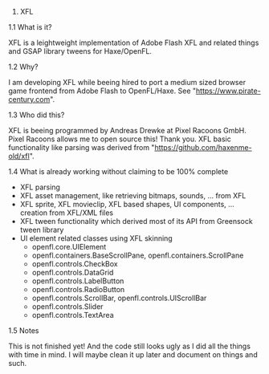 1. XFL

1.1 What is it?

XFL is a leightweight implementation of Adobe Flash XFL and related things and GSAP library tweens for Haxe/OpenFL.

1.2 Why?

I am developing XFL while beeing hired to port a medium sized browser game frontend from Adobe Flash to OpenFL/Haxe. See "https://www.pirate-century.com". 

1.3 Who did this?

XFL is beeing programmed by Andreas Drewke at Pixel Racoons GmbH. Pixel Racoons allows me to open source this! Thank you.
XFL basic functionality like parsing was derived from "https://github.com/haxenme-old/xfl".

1.4 What is already working without claiming to be 100% complete

  - XFL parsing
  - XFL asset management, like retrieving bitmaps, sounds, ... from XFL
  - XFL sprite, XFL movieclip, XFL based shapes, UI components, ... creation from XFL/XML files
  - XFL tween functionality which derived most of its API from Greensock tween library
  - UI element related classes using XFL skinning
    - openfl.core.UIElement
    - openfl.containers.BaseScrollPane, openfl.containers.ScrollPane
    - openfl.controls.CheckBox
    - openfl.controls.DataGrid
    - openfl.controls.LabelButton
    - openfl.controls.RadioButton
    - openfl.controls.ScrollBar, openfl.controls.UIScrollBar
    - openfl.controls.Slider
    - openfl.controls.TextArea

1.5 Notes

This is not finished yet! And the code still looks ugly as I did all the things with time in mind. I will maybe clean it up later and document on things and such.

